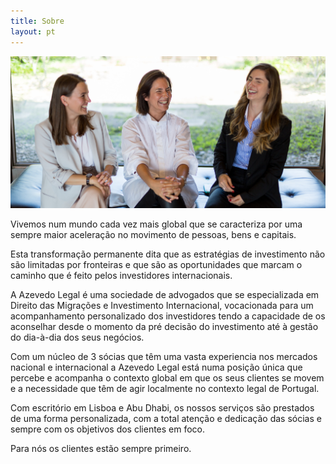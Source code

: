 ```yaml
---
title: Sobre
layout: pt
---
```


<div class="w-50-l w-100">
  <img src="/assets/team.jpg" alt="Azevedo Legal"/>
</div>

<div class="w-80-l w-100 ph4">

  <p class="lh-copy measure-wide">
    Vivemos num mundo cada vez mais global que se caracteriza por uma sempre
    maior aceleração no movimento de pessoas, bens e capitais.
  </p>

  <p class="lh-copy measure-wide">
    Esta transformação permanente dita que as estratégias de investimento não
    são limitadas por fronteiras e que são as oportunidades que marcam o
    caminho que é feito pelos investidores internacionais.
  </p>

  <p class="lh-copy measure-wide">
    A Azevedo Legal é uma sociedade de advogados que se especializada em
    Direito das Migrações e Investimento Internacional, vocacionada para um
    acompanhamento personalizado dos investidores tendo a capacidade de os
    aconselhar desde o momento da pré decisão do investimento até à gestão do
    dia-à-dia dos seus negócios.
  </p>

  <p class="lh-copy measure-wide">
    Com um núcleo de 3 sócias que têm uma vasta experiencia nos mercados
    nacional e internacional a Azevedo Legal está numa posição única que
    percebe e acompanha o contexto global em que os seus clientes se movem e a
    necessidade que têm de agir localmente no contexto legal de Portugal.
  </p>

  <p class="lh-copy measure-wide">
    Com escritório em Lisboa e Abu Dhabi, os nossos serviços são prestados de
    uma forma personalizada, com a total atenção e dedicação das sócias e
    sempre com os objetivos dos clientes em foco.
  </p>

  <p class="lh-copy measure-wide">
    Para nós os clientes estão sempre primeiro.
  </p>

</div>
